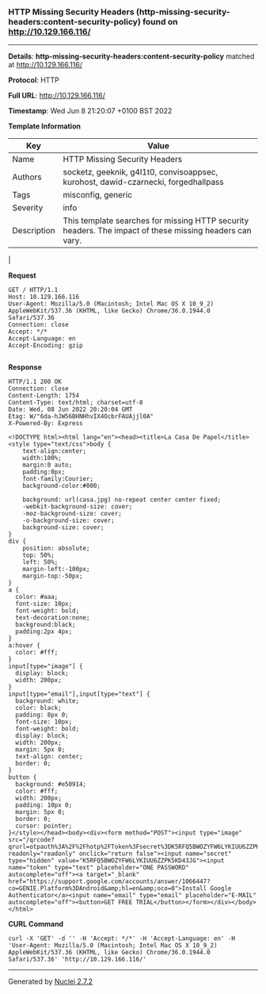 ### HTTP Missing Security Headers (http-missing-security-headers:content-security-policy) found on http://10.129.166.116/
---
**Details**: **http-missing-security-headers:content-security-policy**  matched at http://10.129.166.116/

**Protocol**: HTTP

**Full URL**: http://10.129.166.116/

**Timestamp**: Wed Jun 8 21:20:07 +0100 BST 2022

**Template Information**

| Key | Value |
|---|---|
| Name | HTTP Missing Security Headers |
| Authors | socketz, geeknik, g4l1t0, convisoappsec, kurohost, dawid-czarnecki, forgedhallpass |
| Tags | misconfig, generic |
| Severity | info |
| Description | This template searches for missing HTTP security headers. The impact of these missing headers can vary.
 |

**Request**
```http
GET / HTTP/1.1
Host: 10.129.166.116
User-Agent: Mozilla/5.0 (Macintosh; Intel Mac OS X 10_9_2) AppleWebKit/537.36 (KHTML, like Gecko) Chrome/36.0.1944.0 Safari/537.36
Connection: close
Accept: */*
Accept-Language: en
Accept-Encoding: gzip


```

**Response**
```http
HTTP/1.1 200 OK
Connection: close
Content-Length: 1754
Content-Type: text/html; charset=utf-8
Date: Wed, 08 Jun 2022 20:20:04 GMT
Etag: W/"6da-hJW56BHNHhvIX4OcbrFAUAjjl0A"
X-Powered-By: Express

<!DOCTYPE html><html lang="en"><head><title>La Casa De Papel</title><style type="text/css">body {
    text-align:center;
    width:100%;
    margin:0 auto;
    padding:0px;
    font-family:Courier;
    background-color:#000;

    background: url(casa.jpg) no-repeat center center fixed; 
    -webkit-background-size: cover;
    -moz-background-size: cover;
    -o-background-size: cover;
    background-size: cover;
}
div {
    position: absolute;
    top: 50%;
    left: 50%;
    margin-left:-100px;
    margin-top:-50px;
}
a {
  color: #aaa;
  font-size: 10px;
  font-weight: bold;
  text-decoration:none;
  background:black;
  padding:2px 4px;
}
a:hover {
  color: #fff;
}
input[type="image"] {
  display: block; 
  width: 200px;
}
input[type="email"],input[type="text"] {
  background: white;
  color: black;
  padding: 8px 0;
  font-size: 10px;
  font-weight: bold;
  display: block;
  width: 200px;
  margin: 5px 0;
  text-align: center;
  border: 0;
}
button {
  background: #e50914;
  color: #fff;
  width: 200px;
  padding: 10px 0;
  margin: 5px 0;
  border: 0;
  cursor: pointer;
}</style></head><body><div><form method="POST"><input type="image" src="/qrcode?qrurl=otpauth%3A%2F%2Fhotp%2FToken%3Fsecret%3DK5RFQ5BWOZYFW6LYKIUU6ZZPK5KD43JG%26algorithm%3DSHA1" readonly="readonly" onclick="return false"><input name="secret" type="hidden" value="K5RFQ5BWOZYFW6LYKIUU6ZZPK5KD43JG"><input name="token" type="text" placeholder="ONE PASSWORD" autocomplete="off"><a target="_blank" href="https://support.google.com/accounts/answer/1066447?co=GENIE.Platform%3DAndroid&amp;hl=en&amp;oco=0">Install Google Authenticator</a><input name="email" type="email" placeholder="E-MAIL" autocomplete="off"><button>GET FREE TRIAL</button></form></div></body></html>
```


**CURL Command**
```
curl -X 'GET' -d '' -H 'Accept: */*' -H 'Accept-Language: en' -H 'User-Agent: Mozilla/5.0 (Macintosh; Intel Mac OS X 10_9_2) AppleWebKit/537.36 (KHTML, like Gecko) Chrome/36.0.1944.0 Safari/537.36' 'http://10.129.166.116/'
```
---
Generated by [Nuclei 2.7.2](https://github.com/projectdiscovery/nuclei)